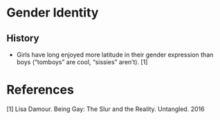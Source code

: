 # Gender Identity
## History
- Girls have long enjoyed more latitude in their gender expression than boys (“tomboys” are cool, “sissies” aren’t). [1]

# References
[1] Lisa Damour. Being Gay: The Slur and the Reality. Untangled. 2016